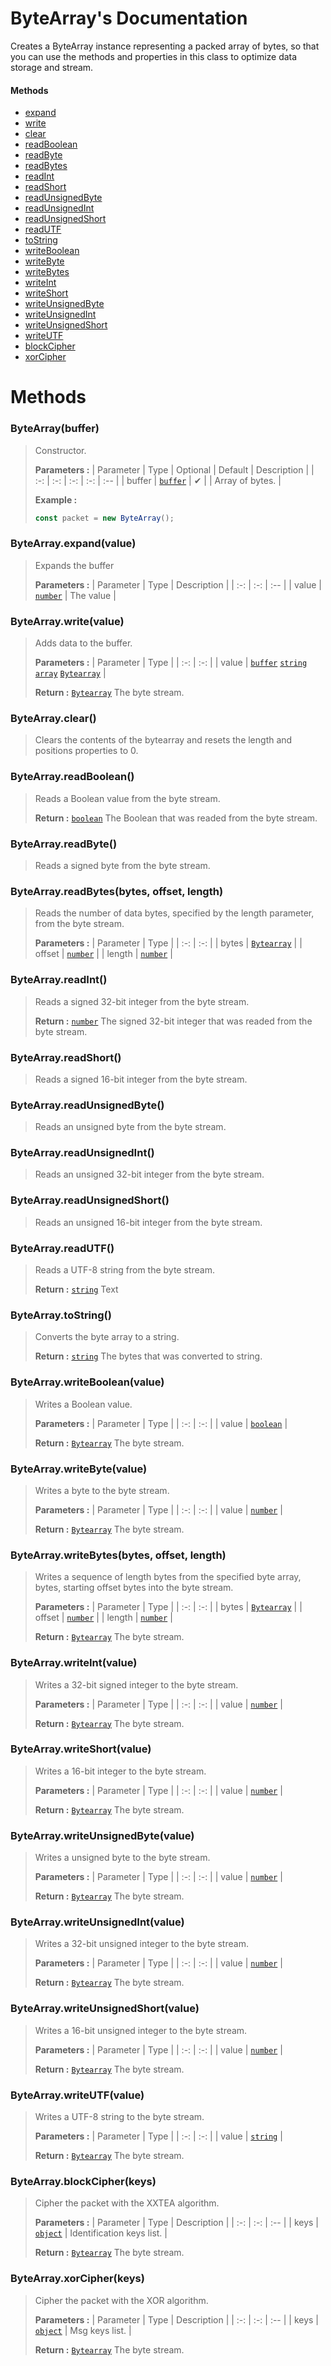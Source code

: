 # ByteArray's Documentation
Creates a ByteArray instance representing a packed array of bytes, so that you can use the methods and properties in this class to optimize data storage and stream.

#### Methods 
* [expand](#expand)
* [write](#write)
* [clear](#clear)
* [readBoolean](#readBoolean)
* [readByte](#readByte)
* [readBytes](#readBytes)
* [readInt](#readInt)
* [readShort](#readShort)
* [readUnsignedByte](#readUnsignedByte)
* [readUnsignedInt](#readUnsignedInt)
* [readUnsignedShort](#readUnsignedShort)
* [readUTF](#readUTF)
* [toString](#toString)
* [writeBoolean](#writeBoolean)
* [writeByte](#writeByte)
* [writeBytes](#writeBytes)
* [writeInt](#writeInt)
* [writeShort](#writeShort)
* [writeUnsignedByte](#writeUnsignedByte)
* [writeUnsignedInt](#writeUnsignedInt)
* [writeUnsignedShort](#writeUnsignedShort)
* [writeUTF](#writeUTF)
* [blockCipher](#blockCipher)
* [xorCipher](#xorCipher)



# Methods

### <a id=constructor></a>ByteArray(buffer)

>Constructor.
>
>**Parameters :**
>| Parameter | Type | Optional | Default | Description |
>| :-: | :-: | :-: | :-: | :-- |
>| buffer |  [`buffer`](https://nodejs.org/api/buffer.html) | ✔ |  | Array of bytes. |
>
>
> **Example :**
 >```js
>const packet = new ByteArray();
>```
### <a id=expand></a>ByteArray.expand(value)

>Expands the buffer
>
>**Parameters :**
>| Parameter | Type | Description |
>| :-: | :-: | :-- |
>| value |  [`number`](https://developer.mozilla.org/en-US/docs/Web/JavaScript/Reference/Global_Objects/number) | The value |
>
### <a id=write></a>ByteArray.write(value)

>Adds data to the buffer.
>
>**Parameters :**
>| Parameter | Type |
>| :-: | :-: |
>| value |  [`buffer`](https://nodejs.org/api/buffer.html) [`string`](https://developer.mozilla.org/en-US/docs/Web/JavaScript/Reference/Global_Objects/string) [`array`](https://developer.mozilla.org/en-US/docs/Web/JavaScript/Reference/Global_Objects/array) [`Bytearray`](bytearray.md) |
>
>
> **Return :**  [`Bytearray`](bytearray.md) The byte stream.
### <a id=clear></a>ByteArray.clear()

>Clears the contents of the bytearray and resets the length and positions properties to 0.
>
### <a id=readboolean></a>ByteArray.readBoolean()

>Reads a Boolean value from the byte stream.
>
>
> **Return :**  [`boolean`](https://developer.mozilla.org/en-US/docs/Web/JavaScript/Reference/Global_Objects/boolean) The Boolean that was readed from the byte stream.
### <a id=readbyte></a>ByteArray.readByte()

>Reads a signed byte from the byte stream.
>
### <a id=readbytes></a>ByteArray.readBytes(bytes, offset, length)

>Reads the number of data bytes, specified by the length parameter, from the byte stream.
>
>**Parameters :**
>| Parameter | Type |
>| :-: | :-: |
>| bytes |  [`Bytearray`](bytearray.md) |
>| offset |  [`number`](https://developer.mozilla.org/en-US/docs/Web/JavaScript/Reference/Global_Objects/number) |
>| length |  [`number`](https://developer.mozilla.org/en-US/docs/Web/JavaScript/Reference/Global_Objects/number) |
>
### <a id=readint></a>ByteArray.readInt()

>Reads a signed 32-bit integer from the byte stream.
>
>
> **Return :**  [`number`](https://developer.mozilla.org/en-US/docs/Web/JavaScript/Reference/Global_Objects/number) The signed 32-bit integer that was readed from the byte stream.
### <a id=readshort></a>ByteArray.readShort()

>Reads a signed 16-bit integer from the byte stream.
>
### <a id=readunsignedbyte></a>ByteArray.readUnsignedByte()

>Reads an unsigned byte from the byte stream.
>
### <a id=readunsignedint></a>ByteArray.readUnsignedInt()

>Reads an unsigned 32-bit integer from the byte stream.
>
### <a id=readunsignedshort></a>ByteArray.readUnsignedShort()

>Reads an unsigned 16-bit integer from the byte stream.
>
### <a id=readutf></a>ByteArray.readUTF()

>Reads a UTF-8 string from the byte stream.
>
>
> **Return :**  [`string`](https://developer.mozilla.org/en-US/docs/Web/JavaScript/Reference/Global_Objects/string) Text
### <a id=tostring></a>ByteArray.toString()

>Converts the byte array to a string.
>
>
> **Return :**  [`string`](https://developer.mozilla.org/en-US/docs/Web/JavaScript/Reference/Global_Objects/string) The bytes that was converted to string.
### <a id=writeboolean></a>ByteArray.writeBoolean(value)

>Writes a Boolean value.
>
>**Parameters :**
>| Parameter | Type |
>| :-: | :-: |
>| value |  [`boolean`](https://developer.mozilla.org/en-US/docs/Web/JavaScript/Reference/Global_Objects/boolean) |
>
>
> **Return :**  [`Bytearray`](bytearray.md) The byte stream.
### <a id=writebyte></a>ByteArray.writeByte(value)

>Writes a byte to the byte stream.
>
>**Parameters :**
>| Parameter | Type |
>| :-: | :-: |
>| value |  [`number`](https://developer.mozilla.org/en-US/docs/Web/JavaScript/Reference/Global_Objects/number) |
>
>
> **Return :**  [`Bytearray`](bytearray.md) The byte stream.
### <a id=writebytes></a>ByteArray.writeBytes(bytes, offset, length)

>Writes a sequence of length bytes from the specified byte array, bytes, starting offset bytes into the byte stream.
>
>**Parameters :**
>| Parameter | Type |
>| :-: | :-: |
>| bytes |  [`Bytearray`](bytearray.md) |
>| offset |  [`number`](https://developer.mozilla.org/en-US/docs/Web/JavaScript/Reference/Global_Objects/number) |
>| length |  [`number`](https://developer.mozilla.org/en-US/docs/Web/JavaScript/Reference/Global_Objects/number) |
>
>
> **Return :**  [`Bytearray`](bytearray.md) The byte stream.
### <a id=writeint></a>ByteArray.writeInt(value)

>Writes a 32-bit signed integer to the byte stream.
>
>**Parameters :**
>| Parameter | Type |
>| :-: | :-: |
>| value |  [`number`](https://developer.mozilla.org/en-US/docs/Web/JavaScript/Reference/Global_Objects/number) |
>
>
> **Return :**  [`Bytearray`](bytearray.md) The byte stream.
### <a id=writeshort></a>ByteArray.writeShort(value)

>Writes a 16-bit integer to the byte stream.
>
>**Parameters :**
>| Parameter | Type |
>| :-: | :-: |
>| value |  [`number`](https://developer.mozilla.org/en-US/docs/Web/JavaScript/Reference/Global_Objects/number) |
>
>
> **Return :**  [`Bytearray`](bytearray.md) The byte stream.
### <a id=writeunsignedbyte></a>ByteArray.writeUnsignedByte(value)

>Writes a unsigned byte to the byte stream.
>
>**Parameters :**
>| Parameter | Type |
>| :-: | :-: |
>| value |  [`number`](https://developer.mozilla.org/en-US/docs/Web/JavaScript/Reference/Global_Objects/number) |
>
>
> **Return :**  [`Bytearray`](bytearray.md) The byte stream.
### <a id=writeunsignedint></a>ByteArray.writeUnsignedInt(value)

>Writes a 32-bit unsigned integer to the byte stream.
>
>**Parameters :**
>| Parameter | Type |
>| :-: | :-: |
>| value |  [`number`](https://developer.mozilla.org/en-US/docs/Web/JavaScript/Reference/Global_Objects/number) |
>
>
> **Return :**  [`Bytearray`](bytearray.md) The byte stream.
### <a id=writeunsignedshort></a>ByteArray.writeUnsignedShort(value)

>Writes a 16-bit unsigned integer to the byte stream.
>
>**Parameters :**
>| Parameter | Type |
>| :-: | :-: |
>| value |  [`number`](https://developer.mozilla.org/en-US/docs/Web/JavaScript/Reference/Global_Objects/number) |
>
>
> **Return :**  [`Bytearray`](bytearray.md) The byte stream.
### <a id=writeutf></a>ByteArray.writeUTF(value)

>Writes a UTF-8 string to the byte stream.
>
>**Parameters :**
>| Parameter | Type |
>| :-: | :-: |
>| value |  [`string`](https://developer.mozilla.org/en-US/docs/Web/JavaScript/Reference/Global_Objects/string) |
>
>
> **Return :**  [`Bytearray`](bytearray.md) The byte stream.
### <a id=blockcipher></a>ByteArray.blockCipher(keys)

>Cipher the packet with the XXTEA algorithm.
>
>**Parameters :**
>| Parameter | Type | Description |
>| :-: | :-: | :-- |
>| keys |  [`object`](https://developer.mozilla.org/en-US/docs/Web/JavaScript/Reference/Global_Objects/object) | Identification keys list. |
>
>
> **Return :**  [`Bytearray`](bytearray.md) The byte stream.
### <a id=xorcipher></a>ByteArray.xorCipher(keys)

>Cipher the packet with the XOR algorithm.
>
>**Parameters :**
>| Parameter | Type | Description |
>| :-: | :-: | :-- |
>| keys |  [`object`](https://developer.mozilla.org/en-US/docs/Web/JavaScript/Reference/Global_Objects/object) | Msg keys list. |
>
>
> **Return :**  [`Bytearray`](bytearray.md) The byte stream.
